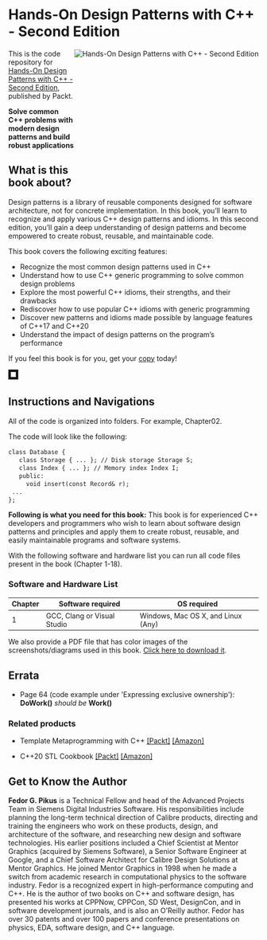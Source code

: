 # Hands-On Design Patterns with C++ - Second Edition

<a href="https://www.packtpub.com/product/hands-on-design-patterns-with-c-second-edition/9781804611555?utm_source=github&utm_medium=repository&utm_campaign="><img src="https://content.packt.com/B19262/cover_image_small.jpg" alt="Hands-On Design Patterns with C++ - Second Edition" height="256px" align="right"></a>

This is the code repository for [Hands-On Design Patterns with C++ - Second Edition](https://www.packtpub.com/product/hands-on-design-patterns-with-c-second-edition/9781804611555?utm_source=github&utm_medium=repository&utm_campaign=), published by Packt.

**Solve common C++ problems with modern design patterns and build robust applications**

## What is this book about?
Design patterns is a library of reusable components designed for software architecture, not for concrete implementation. In this book, you’ll learn to recognize and apply various C++ design patterns and idioms. In this second edition, you’ll gain a deep understanding of design patterns and become empowered to create robust, reusable, and maintainable code.

This book covers the following exciting features:
* Recognize the most common design patterns used in C++
* Understand how to use C++ generic programming to solve common design problems
* Explore the most powerful C++ idioms, their strengths, and their drawbacks
* Rediscover how to use popular C++ idioms with generic programming
* Discover new patterns and idioms made possible by language features of C++17 and C++20
* Understand the impact of design patterns on the program’s performance

If you feel this book is for you, get your [copy](https://www.amazon.com/dp/1804611557) today!

<a href="https://www.packtpub.com/?utm_source=github&utm_medium=banner&utm_campaign=GitHubBanner"><img src="https://raw.githubusercontent.com/PacktPublishing/GitHub/master/GitHub.png" 
alt="https://www.packtpub.com/" border="5" /></a>

## Instructions and Navigations
All of the code is organized into folders. For example, Chapter02.

The code will look like the following:
```
class Database {
   class Storage { ... }; // Disk storage Storage S;
   class Index { ... }; // Memory index Index I;
   public:
     void insert(const Record& r);
 ...
};
```

**Following is what you need for this book:**
This book is for experienced C++ developers and programmers who wish to learn about software design patterns and principles and apply them to create robust, reusable, and easily maintainable programs and software systems.

With the following software and hardware list you can run all code files present in the book (Chapter 1-18).
### Software and Hardware List
| Chapter | Software required | OS required |
| -------- | ------------------------------------ | ----------------------------------- |
| 1 |  GCC, Clang or Visual Studio  | Windows, Mac OS X, and Linux (Any) |



We also provide a PDF file that has color images of the screenshots/diagrams used in this book. [Click here to download it]().

## Errata
* Page 64 (code example under 'Expressing exclusive ownership'): **DoWork()** _should be_ **Work()**

### Related products
* Template Metaprogramming with C++ [[Packt]](https://www.packtpub.com/product/template-metaprogramming-with-c/9781803243450?utm_source=github&utm_medium=repository&utm_campaign=) [[Amazon]](https://www.amazon.com/dp/1803243457)

* C++20 STL Cookbook [[Packt]](https://www.packtpub.com/product/c20-stl-cookbook/9781803248714?utm_source=github&utm_medium=repository&utm_campaign=) [[Amazon]](https://www.amazon.com/dp/1803248718)


## Get to Know the Author
**Fedor G. Pikus**
is a Technical Fellow and head of the Advanced Projects Team in Siemens Digital Industries Software. His responsibilities include planning the long-term technical direction of Calibre products, directing and training the engineers who work on these products, design, and architecture of the software, and researching new design and software technologies.
His earlier positions included a Chief Scientist at Mentor Graphics (acquired by Siemens Software), a Senior Software Engineer at Google, and a Chief Software Architect for Calibre Design Solutions at Mentor Graphics. He joined Mentor Graphics in 1998 when he made a switch from academic research in computational physics to the software industry.
Fedor is a recognized expert in high-performance computing and C++. He is the author of two books on C++ and software design, has presented his works at CPPNow, CPPCon, SD West, DesignCon, and in software development journals, and is also an O’Reilly author. Fedor has over 30 patents and over 100 papers and conference presentations on physics, EDA, software design, and C++ language.


